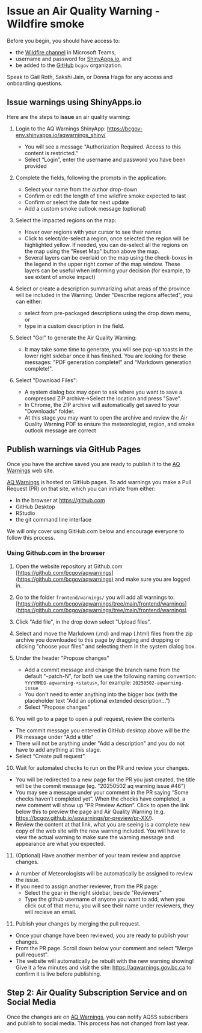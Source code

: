 # Issue an Air Quality Warning - Wildfire smoke

Before you begin, you should have access to: 
- the [Wildfire channel](https://teams.microsoft.com/l/channel/19%3Adbcd68403ff248a5b85d86b3c0f2edfb%40thread.tacv2/Wildfire?groupId=08b39b07-19dc-4340-9e31-ecea7c416570&tenantId=6fdb5200-3d0d-4a8a-b036-d3685e359adc) in Microsoft Teams, 
- username and password for [ShinyApps.io](login.shinyapps.io), and 
- be added to the [GitHub](github.com) `bcgov` organization. 

Speak to Gail Roth, Sakshi Jain, or Donna Haga for any access and onboarding questions.

## Issue warnings using ShinyApps.io

Here are the steps to **issue** an air quality warning: 

1. Login to the AQ Warnings ShinyApp: https://bcgov-env.shinyapps.io/aqwarnings_shiny/ 
    - You will see a message "Authorization Required. Access to this content is restricted."
    - Select “Login”, enter the username and password you have been provided

2. Complete the fields, following the prompts in the application:
    - Select your name from the author drop-down
    - Confirm or edit the length of time wildfire smoke expected to last
    - Confirm or select the date for next update
    - Add a custom smoke outlook message (optional)

3. Select the impacted regions on the map:
    - Hover over regions with your cursor to see their names
    - Click to select/de-select a region, once selected the region will be highlighted yellow. If needed, you can de-select all the regions on the map using the "Reset Map" button above the map.
    - Several layers can be overlaid on the map using the check-boxes in the legend in the upper right corner of the map window. These layers can be useful when informing your decision (for example, to see extent of smoke impact) 

4. Select or create a description summarizing what areas of the province will be included in the Warning. Under "Describe regions affected", you can either:
    - select from pre-packaged descriptions using the drop down menu, or
    - type in a custom description in the field.

5. Select "Go!" to generate the Air Quality Warning:
    - It may take some time to generate, you will see pop-up toasts in the lower right sidebar once it has finished. You are looking for these messages: "PDF generation complete!" and "Markdown generation complete!".

6. Select "Download Files":
    - A system dialog box may open to ask where you want to save a compressed ZIP archive->Select the location and press "Save".
    - In Chrome, the ZIP archive will automatically get saved to your "Downloads" folder. 
    - At this stage you may want to open the archive and review the Air Quality Warning PDF to ensure the meteorologist, region, and smoke outlook message are correct

## Publish warnings via GitHub Pages

Once you have the archive saved you are ready to publish it to the [AQ Warnings](https://aqwarnings.gov.bc.ca/) web site.

[AQ Warnings](https://aqwarnings.gov.bc.ca/) is hosted on GitHub pages. To add warnings you make a Pull Request (PR) on that site, which you can initiate from either:
- In the browser at https://github.com
- GitHub Desktop 
- RStudio
- the git command line interface

We will only cover using GitHub.com below and encourage everyone to follow this process.

### Using Github.com in the browser

1. Open the website repository at Github.com [https://github.com/bcgov/aqwarnings](https://github.com/bcgov/aqwarnings) and make sure you are logged in.

2. Go to the folder `frontend/warnings/` you will add all warnings to: [https://github.com/bcgov/aqwarnings/tree/main/frontend/warnings](https://github.com/bcgov/aqwarnings/tree/main/frontend/warnings)

3. Click "Add file", in the drop down select "Upload files".

4. Select and move the Markdown (.md) and map (.html) files from the zip archive you downloaded to this page by dragging and dropping or clicking "choose your files" and selecting them in the system dialog box.

5. Under the header "Propose changes" 
    - Add a commit message and change the branch name from the default "<username>-patch-N", for both we use the following naming convention:
      `YYYYMMDD-aqwarning-<status>`, for example: `20250502-aqwarning-issue`
    - You don't need to enter anything into the bigger box (with the placeholder text "Add an optional extended description...")
    - Select "Propose changes"

6. You will go to a page to open a pull request, review the contents 
  - The commit message you entered in GitHub desktop above will be the PR message under "Add a title"
  - There will not be anything under "Add a description" and you do not have to add anything at this stage.
  - Select “Create pull request”.
  
10. Wait for automated checks to run on the PR and review your changes.
  - You will be redirected to a new page for the PR you just created, the title will be the commit message (eg. "20250502 aq warning issue #46")
  - You may see a message under your comment in the PR saying “Some checks haven’t completed yet”. When the checks have completed, a new comment will show up “PR Preview Action”. Click to open the link below this to preview the page and Air Quality Warning (e.g. https://bcgov.github.io/aqwarnings/pr-preview/pr-XX/).
  - Review the content at that link, what you are seeing is a complete new copy of the web site with the new warning included. You will have to view the actual warning to make sure the warning message and appearance are what you expected.

11. (Optional) Have another member of your team review and approve changes.
  - A number of Meteorologists will be automatically be assigned to review the issue.
  - If you need to assign another reviewer, from the PR page:
    - Select the gear in the right sidebar, beside "Reviewers"
    - Type the github username of anyone you want to add, when you click out of that menu, you will see their name under reviewers, they will recieve an email.

11. Publish your changes by merging the pull request.
  - Once your change have been reviewed, you are ready to publish your changes.
  - From the PR page. Scroll down below your comment and select "Merge pull request". 
  - The website will automatically be rebuilt with the new warning showing! Give it a few minutes and visit the site: https://aqwarnings.gov.bc.ca to confirm it is live before publishing.
  

## Step 2: Air Quality Subscription Service and on Social Media

Once the changes are on [AQ Warnings](https://aqwarnings.gov.bc.ca/), you can notify AQSS subscribers and publish to social media. This process has not changed from last year.